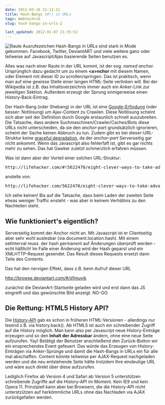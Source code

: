 ```yaml
---
date: 2011-03-16 21:11:11
title: Hash-Bangs (#!) in URLs
tags: Webtechnik
slug: hash-bangs-in-urls-2

last_updated: 2012-01-07 21:35:52
---
```


![Raute Ausrufezeichen](images/2011/Shebang.png) Hash-Bangs in URLs sind stark in Mode gekommen. Facebook, Twitter, DeviantART und viele weitere ganz oder teilweise auf Javascript/Ajax basierende Seiten benutzen es.

Alles was nach einer Raute in der URL kommt, ist der sog. <em>named anchor</em>. Ursprünglich dazu gedacht um zu einem <strong>&lt;a&gt;nchor</strong> mit diesem Namen, oder Element mit dieser ID zu scrollen/springen. Das ist praktisch, wenn man auf eine gewisse Stelle einer langen HTML-Seite verlinken will. Bei der Wikipedia ist z.B. das Inhaltsverzeichnis immer auch ein Anker-Link zur jeweiligen Sektion. Außerdem erzeugt der Sprung sinnigerweise einen History-Back-Eintrag.

Der Hash-Bang (oder Shebang) in der URL ist eine <a href="http://code.google.com/intl/de-DE/web/ajaxcrawling/">Google-Erfindung</a> (oder besser: Notlösung) um Ajax-Content zu Crawlen. Diese Notlösung scheint sich aber seit der Definition durch Google erstaunlich schnell auszubreiten. Die Tatsache, dass andere Suchmaschinen/Crawler/Caches/Bots diese URLs nicht unterscheiden, da sie den <em>anchor-part</em> grundsätzlich ignorieren, scheint der Sache keinen Abbruch zu tun. Zudem gibt es bei dieser-URL-Struktur keine <a href="http://de.wikipedia.org/wiki/Graceful_degradation">graceful degradation</a>, da der <em>anchor-part</em> Serverseitig gar nicht ankommt. Wenn das Javascript also fehlerfaft ist, gibt es gar nichts mehr zu sehen. Das hat Gawker zuletzt schmerzlich erfahren müssen.

Was ist dann aber der Vorteil einer solchen URL-Struktur:
<pre>http://lifehacker.com/#!5622470/eight-clever-ways-to-take-adva..</pre>
anstelle von:
<pre>http://lifehacker.com/5622470/eight-clever-ways-to-take-adva..</pre>
Ich sehe keinen! Bis auf die Tatsache, dass beim Laden der zweiten Seite etwas weniger Traffic ensteht - was aber in keinem Verhältnis zu den Nachteilen steht.
<h2>Wie funktioniert's eigentlich?</h2>
Serverseitig kommt der Anchor nicht an. Mit Javascript ist er Clientseitig aber sehr wohl auslesbar (via document.location.hash). Mit einem setInterval muss  der hash permanent auf Änderungen überprüft werden - echt häßlich! Im Falle einer Änderung wird der Hash geparst und ein XMLHTTP-Request gesendet. Das Result dieses Requests ersetzt dann Teile des Contents.

Das hat den nervigen Effekt, dass z.B. beim Aufruf dieser URL

<a href="http://browse.deviantart.com/#/d1muyik">http://browse.deviantart.com/#/d1muyik</a>

zunächst die DevianArt-Startseite geladen wird und erst dann das JS eingreift und das gewünschte Bild anzeigt. NO-GO.
<h2>Die Rettung: HTML5 History API?</h2>
Die <a href="http://www.whatwg.org/specs/web-apps/current-work/multipage/history.html">History-API</a> gab es schon in früheren HTML-Versionen - allerdings nur lesend z.B. via history.back(). Ab HTML5 ist auch ein schreibender Zugriff auf die History möglich. Man kann also per Javascript neue History-Einträge erzeugen und so den <strong>Inhalt der Adressbar</strong> ändern, ohne eine neue Seite aufzurufen. Yay! Betätigt der Benutzer anschließend den Zurück-Button wir ein ensprechendes Event gefeuert. Das würde das Erzeugen von History-Einträgen via Anker-Sprünge und damit die Hash-Bangs in URLs ein für alle mal abschaffen. Content könnte teilweise per AJAX-Request nachgeladen werden und die neu entstehende Seite hätte trotzdem Ihre eindeutige URL und wäre auch direkt über diese aufzurufen.

Lediglich Firefox ab Version 4 und Safari ab Version 5 unterstützen schreibende Zugriffe auf die History-API im Moment. Kein IE9 und kein Opera 11. Prinzipiell kann aber bei Browsern, die die History-API nicht unterstzützen auf herkömmliche URLs ohne das Nachladen via AJAX zurückgefallen werden.